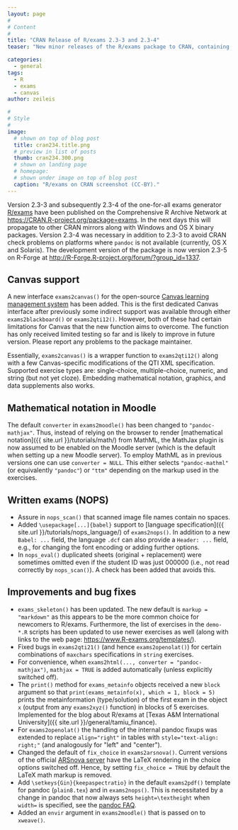 ```yaml
---
layout: page
#
# Content
#
title: "CRAN Release of R/exams 2.3-3 and 2.3-4"
teaser: "New minor releases of the R/exams package to CRAN, containing a new dedicated function for online quizzes/exams in the Canvas learning management system. Moreover, the update provides a range of smaller improvements and bug fixes."

categories:
  - general
tags:
  - R
  - exams
  - canvas
author: zeileis

#
# Style
#
image:
  # shown on top of blog post
  title: cran234.title.png
  # preview in list of posts
  thumb: cran234.300.png
  # shown on landing page
  # homepage:
  # shown under image on top of blog post
  caption: "R/exams on CRAN screenshot (CC-BY)."
---
```



Version 2.3-3 and subsequently 2.3-4 of the one-for-all exams generator [R/exams](https://www.R-exams.org/) have been published on the Comprehensive R Archive Network at <https://CRAN.R-project.org/package=exams>. In the next days this will propagate to other CRAN mirrors along with Windows and OS X binary packages.  Version 2.3-4 was necessary in addition to 2.3-3 to avoid CRAN check problems on platforms where `pandoc` is not available (currently, OS X and Solaris). The development version of the package is now version 2.3-5 on R-Forge at <http://R-Forge.R-project.org/forum/?group_id=1337>.

## Canvas support

A new interface `exams2canvas()` for the open-source [Canvas learning management system](https://www.instructure.com/canvas/) has been added. This is the first dedicated Canvas interface after previously some indirect support was available through either `exams2blackboard()` or `exams2qti12()`. However, both of these had certain limitations for Canvas that the new function aims to overcome. The function has only received limited testing so far and is likely to improve in future version. Please report any problems to the package maintainer.

Essentially, `exams2canvas()` is a wrapper function to `exams2qti12()` along with a few Canvas-specific modifications of the QTI XML specification. Supported exercise types are: single-choice, multiple-choice, numeric, and string (but not yet cloze). Embedding mathematical notation, graphics, and data supplements also works.


## Mathematical notation in Moodle

The default `converter` in `exams2moodle()` has been changed to `"pandoc-mathjax"`. Thus, instead of relying on the browser to render [mathematical notation]({{ site.url }}/tutorials/math/) from MathML, the MathJax plugin is now assumed to be enabled on the Moodle server (which is the default when setting up a new Moodle server). To employ MathML as in previous versions one can use `converter = NULL`. This either selects `"pandoc-mathml"` (or equivalently `"pandoc"`) or `"ttm"` depending on the markup used in the exercises.


## Written exams (NOPS)

* Assure in `nops_scan()` that scanned image file names contain no spaces.
* Added `\usepackage[...]{babel}` support to [language specification]({{ site.url }}/tutorials/nops_language/) of `exams2nops()`. In addition to a new `Babel: ...` field, the language `.dcf` can also provide a `Header: ...` field, e.g., for changing the font encoding or adding further options.
* In `nops_eval()` duplicated sheets (original + replacement) were sometimes omitted even if the student ID was just 000000 (i.e., not read correctly by `nops_scan()`). A check has been added that avoids this.


## Improvements and bug fixes

* `exams_skeleton()` has been updated. The new default is `markup = "markdown"` as this appears to be the more common choice for newcomers to R/exams. Furthermore, the list of exercises in the `demo-*.R` scripts has been updated to use newer exercises as well (along with links to the web page: <https://www.R-exams.org/templates/>).
* Fixed bugs in `exams2qti21()` (and hence `exams2openolat()`) for certain combinations of `maxchars` specifications in `string` exercises.
* For convenience, when `exams2html(..., converter = "pandoc-mathjax")`, `mathjax = TRUE` is added automatically (unless explicitly switched off).
* The `print()` method for `exams_metainfo` objects received a new `block` argument so that `print(exams_metainfo(x), which = 1, block = 5)` prints the metainformation (type/solution) of the first exam in the object `x` (output from any `exams2xyz()` function) in blocks of 5 exercises. Implemented for the blog about R/exams at [Texas A&M International University]({{ site.url }}/general/tamiu_finance).
* For `exams2openolat()` the handling of the internal pandoc fixups was extended to replace `align="right"` in tables with `style="text-align: right;"` (and analogously for "left" and "center").
* Changed the default of `fix_choice` in `exams2arsnova()`. Current versions of the official [ARSnova server](https://arsnova.eu/) have the LaTeX rendering in the choice options switched off. Hence, by setting `fix_choice = TRUE` by default the LaTeX math markup is removed.
* Add `\setkeys{Gin}{keepaspectratio}` in the default `exams2pdf()` template for pandoc (`plain8.tex`) and in `exams2nops()`. This is necessitated by a change in pandoc that now always sets `height=\textheight` when `width=` is specified, see the [pandoc FAQ](https://pandoc.org/faqs.html).
* Added an `envir` argument in `exams2moodle()` that is passed on to `xweave()`.

